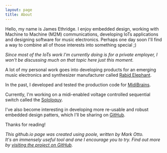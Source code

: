 ```yaml
---
layout: page
title: About
---
```


<p class="message">
  Hello, my name is James Ethridge. I enjoy embedded design, working with Machine to Machine (M2M)
  communications, developing IoTs applications and designing software for music electronics.
  Perhaps one day soon I'll find a way to combine all of those interests into something special ;)
</p>

*Since most of the IoTs work I'm currently doing is for a private employer,
I won't be discussing much on that topic here just this moment.*

A lot of my personal work goes into developing products for an emerging music electronics
and synthesizer manufacturer called [Rabid Elephant](http://www.rabidelephant.com).

In the past, I developed and tested the production code for [MidiBrains](http://www.rabidelephant.com/products/midibrains/index.html).

Currently, I'm working on a midi-enabled voltage controlled sequential switch
called the [Sololoquy](http://www.rabidelephant.com).

I've also become interesting in developing more re-usable and robust embedded
design patters, which I'll be sharing on [GitHub](https://github.com/poole).

Thanks for reading!

*This github.io page was created using poole, written by Mark Otto.  
It's an immensely useful tool and one I encourage you to try.
Find out more by [visiting the project on GitHub](https://github.com/mojombo/jekyll).*
